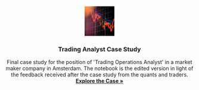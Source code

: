 <a name="readme-top"></a>

<!--[![Contributors][contributors-shield]][contributors-url]-->
<!--[![Forks][forks-shield]][forks-url]-->
<!--[![Stargazers][stars-shield]][stars-url]-->
<!--[![Issues][issues-shield]][issues-url]-->
<!--[![MIT License][license-shield]][license-url]-->
<!--[![LinkedIn][linkedin-shield]][linkedin-url]-->

<!-- PROJECT LOGO -->
<br />
<div align="center">
  <a>
    <img src="Images/output.png" alt="Logo" width="80" height="80">
  </a>

<h3 align="center">Trading Analyst Case Study</h3>

  <p align="center">
  Final case study for the position of 'Trading Operations Analyst' in a market maker company in Amsterdam. The notebook is the edited version in light of the feedback received after the case study from the quants and traders.
    <br />
    <a href=["https://github.com/m/tree/main/Documents](https://github.com/mehmetcandfx/Some-Trade-Analytics/tree/main/Documents)"  target="_blank"><strong>Explore the Case »</strong></a>
  </p>
</div>


